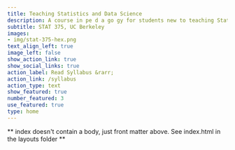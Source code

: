 ```yaml
---
title: Teaching Statistics and Data Science
description: A course in pe d a go gy for students new to teaching Statistics and Data Science at UC Berkeley.
subtitle: STAT 375, UC Berkeley
images:
- img/stat-375-hex.png
text_align_left: true
image_left: false
show_action_link: true
show_social_links: true
action_label: Read Syllabus &rarr;
action_link: /syllabus
action_type: text
show_featured: true
number_featured: 3
use_featured: true
type: home
---
```


** index doesn't contain a body, just front matter above.
See index.html in the layouts folder **
